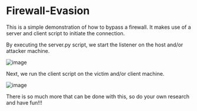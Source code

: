 # Firewall-Evasion
This is a simple demonstration of how to bypass a firewall. It makes use of a server and client script to initiate the connection. 

By executing the server.py script, we start the listener on the host and/or attacker machine.

![image](https://user-images.githubusercontent.com/101802030/184319013-25466a27-8ffc-46c7-af32-aeeb092d5a50.png)

Next, we run the client script on the victim and/or client machine.

![image](https://user-images.githubusercontent.com/101802030/184319240-29f3a486-813b-4a83-b2f1-833d4795c1dd.png)

There is so much more that can be done with this, so do your own research and have fun!!!

